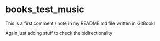 # books\_test\_music

This is a first comment / note in my README.md file written in GitBook!

Again just adding stuff to check the bidirectionality
